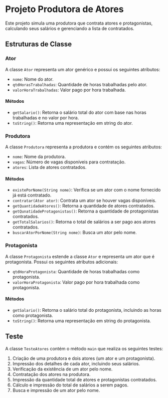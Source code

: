 # Projeto Produtora de Atores

Este projeto simula uma produtora que contrata atores e protagonistas, calculando seus salários e gerenciando a lista de contratados.

## Estruturas de Classe

### Ator

A classe `Ator` representa um ator genérico e possui os seguintes atributos:

- `nome`: Nome do ator.
- `qtdHorasTrabalhadas`: Quantidade de horas trabalhadas pelo ator.
- `valorHoraTrabalhadas`: Valor pago por hora trabalhada.

#### Métodos

- `getSalario()`: Retorna o salário total do ator com base nas horas trabalhadas e no valor por hora.
- `toString()`: Retorna uma representação em string do ator.

### Produtora

A classe `Produtora` representa a produtora e contém os seguintes atributos:

- `nome`: Nome da produtora.
- `vagas`: Número de vagas disponíveis para contratação.
- `atores`: Lista de atores contratados.

#### Métodos

- `existePorNome(String nome)`: Verifica se um ator com o nome fornecido já está contratado.
- `contratar(Ator ator)`: Contrata um ator se houver vagas disponíveis.
- `getQuantidadeAtores()`: Retorna a quantidade de atores contratados.
- `getQunatidadeProtagonistas()`: Retorna a quantidade de protagonistas contratados.
- `getTotalSalarios()`: Retorna o total de salários a ser pago aos atores contratados.
- `buscarAtorPorNome(String nome)`: Busca um ator pelo nome.

### Protagonista

A classe `Protagonista` estende a classe `Ator` e representa um ator que é protagonista. Possui os seguintes atributos adicionais:

- `qtdHoraProtagonista`: Quantidade de horas trabalhadas como protagonista.
- `valorHoraProtagonista`: Valor pago por hora trabalhada como protagonista.

#### Métodos

- `getSalario()`: Retorna o salário total do protagonista, incluindo as horas como protagonista.
- `toString()`: Retorna uma representação em string do protagonista.

## Teste

A classe `TesteAtores` contém o método `main` que realiza os seguintes testes:

1. Criação de uma produtora e dois atores (um ator e um protagonista).
2. Impressão dos detalhes de cada ator, incluindo seus salários.
3. Verificação da existência de um ator pelo nome.
4. Contratação dos atores na produtora.
5. Impressão da quantidade total de atores e protagonistas contratados.
6. Cálculo e impressão do total de salários a serem pagos.
7. Busca e impressão de um ator pelo nome.
